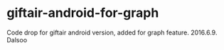 # giftair-android-for-graph
Code drop for giftair android version, added for graph feature.
2016.6.9.   Dalsoo
